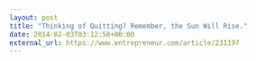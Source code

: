 ```yaml
---
layout: post
title: "Thinking of Quitting? Remember, the Sun Will Rise."
date: 2014-02-03T03:12:58+00:00
external_url: https://www.entrepreneur.com/article/231197
---
```

